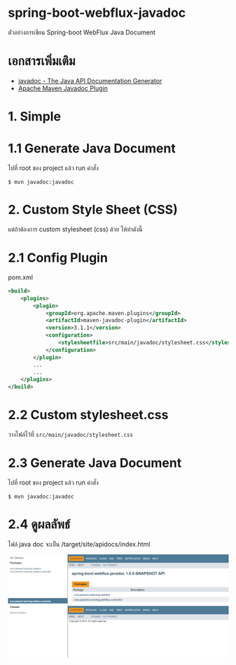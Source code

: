 # spring-boot-webflux-javadoc
ตัวอย่างการเขียน Spring-boot WebFlux Java Document 

# เอกสารเพิ่มเติม
- [javadoc - The Java API Documentation Generator](https://docs.oracle.com/javase/7/docs/technotes/tools/windows/javadoc.html)
- [Apache Maven Javadoc Plugin](https://maven.apache.org/plugins/maven-javadoc-plugin/index.html)

# 1. Simple 

# 1.1 Generate Java Document 

ไปที่ root ของ project แล้ว run คำสั่ง  
```shell
$ mvn javadoc:javadoc 
```

# 2. Custom Style Sheet (CSS) 

แต่ถ้าต้องการ custom stylesheet (css) ด้วย ให้ทำดังนี้ 

# 2.1 Config Plugin

pom.xml 
``` xml
<build>
    <plugins>
        <plugin>
            <groupId>org.apache.maven.plugins</groupId>
            <artifactId>maven-javadoc-plugin</artifactId>
            <version>3.1.1</version>
            <configuration>
                <stylesheetfile>src/main/javadoc/stylesheet.css</stylesheetfile>
            </configuration>
        </plugin>
        ...
        ...
    </plugins>
</build>
```

# 2.2 Custom stylesheet.css 

วางไฟล์ไว้ที่ `src/main/javadoc/stylesheet.css`  

# 2.3 Generate Java Document 

ไปที่ root ของ project แล้ว run คำสั่ง  
```shell
$ mvn javadoc:javadoc 
```

# 2.4 ดูผลลัพธ์ 

ไฟล์ java doc จะเป็น /target/site/apidocs/index.html 

![javadoc.png](javadoc.png) 
